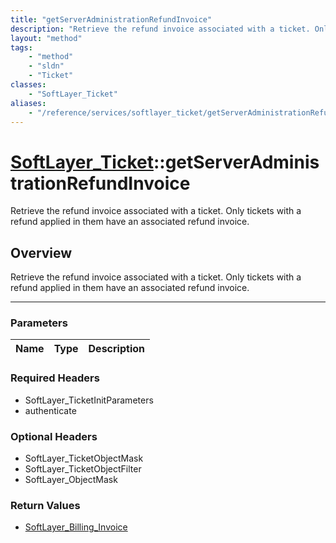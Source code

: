 ```yaml
---
title: "getServerAdministrationRefundInvoice"
description: "Retrieve the refund invoice associated with a ticket. Only tickets with a refund applied in them have an associated refu... "
layout: "method"
tags:
    - "method"
    - "sldn"
    - "Ticket"
classes:
    - "SoftLayer_Ticket"
aliases:
    - "/reference/services/softlayer_ticket/getServerAdministrationRefundInvoice"
---
```

# [SoftLayer_Ticket](/reference/services/SoftLayer_Ticket)::getServerAdministrationRefundInvoice


Retrieve the refund invoice associated with a ticket. Only tickets with a refund applied in them have an associated refund invoice.


## Overview 
Retrieve the refund invoice associated with a ticket. Only tickets with a refund applied in them have an associated refund invoice.

-----

### Parameters 
|Name | Type | Description |
| --- | --- | --- |


### Required Headers
* SoftLayer_TicketInitParameters
* authenticate


### Optional Headers
* SoftLayer_TicketObjectMask
* SoftLayer_TicketObjectFilter
* SoftLayer_ObjectMask

### Return Values
* <a href='/reference/datatypes/SoftLayer_Billing_Invoice'>SoftLayer_Billing_Invoice </a>




